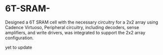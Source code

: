 # 6T-SRAM-
Designed a 6T SRAM cell with the necessary circuitry for a 2x2 array using Cadence Virtuoso,  Peripheral circuitry, including decoders, sense amplifiers, and write drivers, was integrated to support the 2x2 array configuration. 




yet to update 
